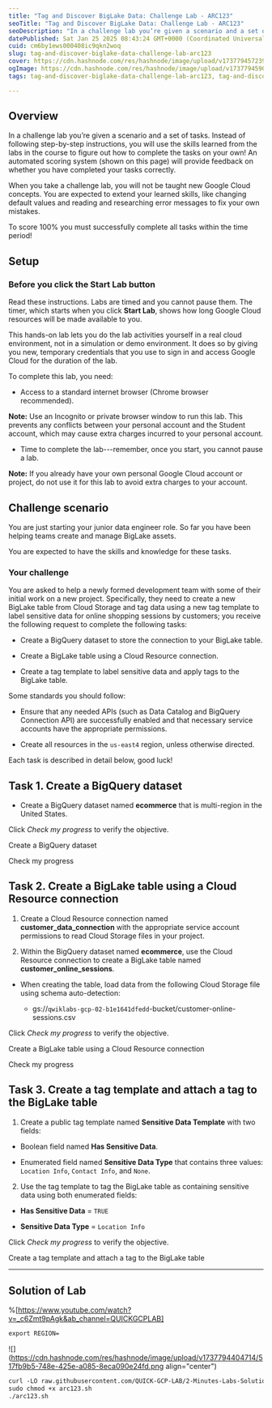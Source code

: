 ```yaml
---
title: "Tag and Discover BigLake Data: Challenge Lab - ARC123"
seoTitle: "Tag and Discover BigLake Data: Challenge Lab - ARC123"
seoDescription: "In a challenge lab you’re given a scenario and a set of tasks. Instead of following step-by-step instructions, you will use the skills learned from the labs"
datePublished: Sat Jan 25 2025 08:43:24 GMT+0000 (Coordinated Universal Time)
cuid: cm6by1ews000408ic9qkn2woq
slug: tag-and-discover-biglake-data-challenge-lab-arc123
cover: https://cdn.hashnode.com/res/hashnode/image/upload/v1737794572392/44c5bcd3-9d38-4e98-83ce-e80b0010d1fa.png
ogImage: https://cdn.hashnode.com/res/hashnode/image/upload/v1737794590522/8e0cb6c0-51bf-4788-b0ff-5fd81a1f449a.png
tags: tag-and-discover-biglake-data-challenge-lab-arc123, tag-and-discover-biglake-data-challenge-lab, arc123

---
```


## **Overview**

In a challenge lab you’re given a scenario and a set of tasks. Instead of following step-by-step instructions, you will use the skills learned from the labs in the course to figure out how to complete the tasks on your own! An automated scoring system (shown on this page) will provide feedback on whether you have completed your tasks correctly.

When you take a challenge lab, you will not be taught new Google Cloud concepts. You are expected to extend your learned skills, like changing default values and reading and researching error messages to fix your own mistakes.

To score 100% you must successfully complete all tasks within the time period!

## **Setup**

### Before you click the Start Lab button

Read these instructions. Labs are timed and you cannot pause them. The timer, which starts when you click **Start Lab**, shows how long Google Cloud resources will be made available to you.

This hands-on lab lets you do the lab activities yourself in a real cloud environment, not in a simulation or demo environment. It does so by giving you new, temporary credentials that you use to sign in and access Google Cloud for the duration of the lab.

To complete this lab, you need:

* Access to a standard internet browser (Chrome browser recommended).
    

**Note:** Use an Incognito or private browser window to run this lab. This prevents any conflicts between your personal account and the Student account, which may cause extra charges incurred to your personal account.

* Time to complete the lab---remember, once you start, you cannot pause a lab.
    

**Note:** If you already have your own personal Google Cloud account or project, do not use it for this lab to avoid extra charges to your account.

## **Challenge scenario**

You are just starting your junior data engineer role. So far you have been helping teams create and manage BigLake assets.

You are expected to have the skills and knowledge for these tasks.

### Your challenge

You are asked to help a newly formed development team with some of their initial work on a new project. Specifically, they need to create a new BigLake table from Cloud Storage and tag data using a new tag template to label sensitive data for online shopping sessions by customers; you receive the following request to complete the following tasks:

* Create a BigQuery dataset to store the connection to your BigLake table.
    
* Create a BigLake table using a Cloud Resource connection.
    
* Create a tag template to label sensitive data and apply tags to the BigLake table.
    

Some standards you should follow:

* Ensure that any needed APIs (such as Data Catalog and BigQuery Connection API) are successfully enabled and that necessary service accounts have the appropriate permissions.
    
* Create all resources in the `us-east4` region, unless otherwise directed.
    

Each task is described in detail below, good luck!

## **Task 1. Create a BigQuery dataset**

* Create a BigQuery dataset named **ecommerce** that is multi-region in the United States.
    

Click *Check my progress* to verify the objective.

Create a BigQuery dataset

Check my progress

## **Task 2. Create a BigLake table using a Cloud Resource connection**

1. Create a Cloud Resource connection named **customer\_data\_connection** with the appropriate service account permissions to read Cloud Storage files in your project.
    
2. Within the BigQuery dataset named **ecommerce**, use the Cloud Resource connection to create a BigLake table named **customer\_online\_sessions**.
    

* When creating the table, load data from the following Cloud Storage file using schema auto-detection:
    
    * gs://`qwiklabs-gcp-02-b1e1641dfedd`\-bucket/customer-online-sessions.csv
        

Click *Check my progress* to verify the objective.

Create a BigLake table using a Cloud Resource connection

Check my progress

## **Task 3. Create a tag template and attach a tag to the BigLake table**

1. Create a public tag template named **Sensitive Data Template** with two fields:
    

* Boolean field named **Has Sensitive Data**.
    
* Enumerated field named **Sensitive Data Type** that contains three values: `Location Info`, `Contact Info`, and `None`.
    

2. Use the tag template to tag the BigLake table as containing sensitive data using both enumerated fields:
    

* **Has Sensitive Data** = `TRUE`
    
* **Sensitive Data Type** = `Location Info`
    

Click *Check my progress* to verify the objective.

Create a tag template and attach a tag to the BigLake table

---

## Solution of Lab

%[https://www.youtube.com/watch?v=_c6Zmt9pAgk&ab_channel=QUICKGCPLAB] 

```apache
export REGION=
```

![](https://cdn.hashnode.com/res/hashnode/image/upload/v1737794404714/517fb9b5-748e-425e-a085-8eca090e24fd.png align="center")

```apache
curl -LO raw.githubusercontent.com/QUICK-GCP-LAB/2-Minutes-Labs-Solutions/main/Tag%20and%20Discover%20BigLake%20Data%20Challenge%20Lab/arc123.sh
sudo chmod +x arc123.sh
./arc123.sh
```